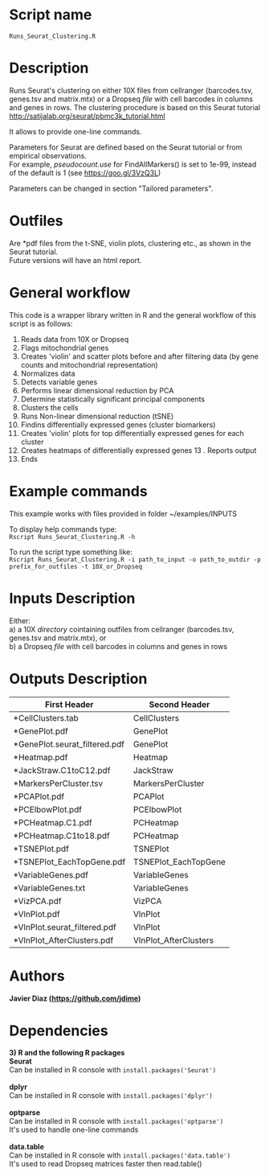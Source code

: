 
  
Script name
================
`Runs_Seurat_Clustering.R`


Description
================
Runs Seurat's clustering on either 10X files from cellranger (barcodes.tsv, genes.tsv and matrix.mtx)
or a Dropseq *file* with cell barcodes in columns and genes in rows.
The clustering procedure is based on this Seurat tutorial http://satijalab.org/seurat/pbmc3k_tutorial.html

It allows to provide one-line commands.

Parameters for Seurat are defined based on the Seurat tutorial or from empirical observations.<br />
For example, *pseudocount.use* for FindAllMarkers() is set to 1e-99, instead of the default is 1 (see https://goo.gl/3VzQ3L)

Parameters can be changed in section "Tailored parameters".
 
Outfiles
================
Are \*pdf files from the t-SNE, violin plots, clustering etc., as shown in the Seurat tutorial.<br />
Future versions will have an html report.

General workflow
================
This code is a wrapper library written in R and the general workflow of this script is as follows:
  1. Reads data from 10X or Dropseq
  2. Flags mitochondrial genes
  3. Creates 'violin' and scatter plots before and after filtering data (by gene counts and mitochondrial representation)
  4. Normalizes data
  5. Detects variable genes
  6. Performs linear dimensional reduction by PCA
  7. Determine statistically significant principal components
  8. Clusters the cells
  9. Runs Non-linear dimensional reduction (tSNE)
  10. Findins differentially expressed genes (cluster biomarkers)
  11. Creates 'violin' plots for top differentially expressed genes for each cluster
  12. Creates heatmaps of differentially expressed genes
  13 . Reports output
  14. Ends

Example commands
================
This example works with files provided in folder ~/examples/INPUTS<br />

To display help commands type: <br />
`Rscript Runs_Seurat_Clustering.R -h`

To run the script type something like:<br />
`Rscript Runs_Seurat_Clustering.R -i path_to_input -o path_to_outdir -p prefix_for_outfiles -t 10X_or_Dropseq`

Inputs Description
================

Either:<br />
a) a 10X *directory* cointaining outfiles from cellranger (barcodes.tsv, genes.tsv and matrix.mtx), or<br />
b) a Dropseq *file* with cell barcodes in columns and genes in rows

Outputs Description
================
| First Header |  Second Header |
| ------------------------------ |  --------------------- |
| *CellClusters.tab              |  CellClusters          |
| *GenePlot.pdf                  |  GenePlot              |
| *GenePlot.seurat_filtered.pdf  |  GenePlot              |
| *Heatmap.pdf                   |  Heatmap               |
| *JackStraw.C1toC12.pdf         |  JackStraw             |
| *MarkersPerCluster.tsv         |  MarkersPerCluster     |
| *PCAPlot.pdf                   |  PCAPlot               |
| *PCElbowPlot.pdf               |  PCElbowPlot           |
| *PCHeatmap.C1.pdf              |  PCHeatmap             |
| *PCHeatmap.C1to18.pdf          |  PCHeatmap             |
| *TSNEPlot.pdf                  |  TSNEPlot              |
| *TSNEPlot_EachTopGene.pdf      |  TSNEPlot_EachTopGene  |
| *VariableGenes.pdf             |  VariableGenes         |
| *VariableGenes.txt             |  VariableGenes         |
| *VizPCA.pdf                    |  VizPCA                |
| *VlnPlot.pdf                   |  VlnPlot               |
| *VlnPlot.seurat_filtered.pdf   |  VlnPlot               |
| *VlnPlot_AfterClusters.pdf     |  VlnPlot_AfterClusters |


Authors
================

**Javier Diaz (https://github.com/jdime)**

Dependencies
================

**3) R and the following R packages** <br />
**Seurat** <br />
Can be installed in R console with `install.packages('Seurat')`<br /><br />
**dplyr** <br />
Can be installed in R console with `install.packages('dplyr')`<br /><br />
**optparse**<br />
Can be installed in R console with `install.packages('optparse')`<br />
It's used to handle one-line commands<br /><br />
**data.table**<br />
Can be installed in R console with `install.packages('data.table')`<br />
It's used to read Dropseq matrices faster then read.table()
